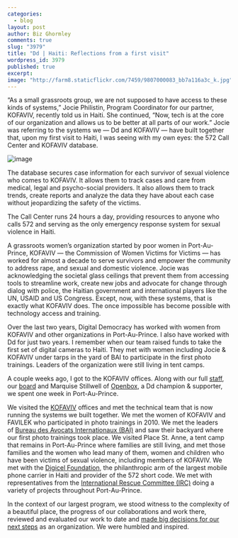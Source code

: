 ```yaml
---
categories: 
  - blog
layout: post
author: Biz Ghormley
comments: true
slug: "3979"
title: "Dd | Haiti: Reflections from a first visit"
wordpress_id: 3979
published: true
excerpt:
image: "http://farm8.staticflickr.com/7459/9807000083_bb7a116a3c_k.jpg"
---
```


“As a small grassroots group, we are not supposed to have access to these kinds of systems,” Jocie Philistin, Program Coordinator for our partner, KOFAVIV, recently told us in Haiti. She continued, “Now, tech is at the core of our organization and allows us to be better at all parts of our work.” Jocie was referring to the systems we — Dd and KOFAVIV — have built together that, upon my first visit to Haiti, I was seeing with my own eyes: the 572 Call Center and KOFAVIV database.

![image](http://farm9.staticflickr.com/8003/7687034530_0f84b4c10f_o.jpg)

The database secures case information for each survivor of sexual violence who comes to KOFAVIV. It allows them to track cases and care from medical, legal and psycho-social providers. It also allows them to track trends, create reports and analyze the data they have about each case without jeopardizing the safety of the victims.

The Call Center runs 24 hours a day, providing resources to anyone who calls 572 and serving as the only emergency response system for sexual violence in Haiti.

A grassroots women’s organization started by poor women in Port-Au-Prince, KOFAVIV — the Commission of Women Victims for Victims — has worked for almost a decade to serve survivors and empower the community to address rape, and sexual and domestic violence. Jocie was acknowledging the societal glass ceilings that prevent them from accessing tools to streamline work, create new jobs and advocate for change through dialog with police, the Haitian government and international players like the UN, USAID and US Congress. Except, now, with these systems, that is exactly what KOFAVIV does. The once impossible has become possible with technology access and training.

Over the last two years, Digital Democracy has worked with women from KOFAVIV and other organizations in Port-Au-Prince. I also have worked with Dd for just two years. I remember when our team raised funds to take the first set of digital cameras to Haiti. They met with women including Jocie & KOFAVIV under tarps in the yard of BAI to participate in the first photo trainings. Leaders of the organization were still living in tent camps.

A couple weeks ago, I got to the KOFAVIV offices. Along with our full [staff](http://digital-democracy.org/who-we-are/team/), our [board](http://digital-democracy.org/who-we-are/board/) and Marquise Stillwell of [Openbox](http://opnbx.com/), a Dd champion & supporter, we spent one week in Port-Au-Prince.

We visited the [KOFAVIV](http://www.facebook.com/pages/KOFAVIV-Komisyon-Fanm-Viktim-pou-Viktim-The-Commission-of-Women-Victims-f/103953636302552 ) offices and met the technical team that is now running the systems we built together. We met the women of KOFAVIV and FAVILEK who participated in photo trainings in 2010. We met the leaders of [Bureau des Avocats Internationaux (BAI)](http://ijdh.org/articles/article_bureau_internationaux.php) and saw their backyard where our first photo trainings took place. We visited Place St. Anne, a tent camp that remains in Port-Au-Prince where families are still living, and met those families and the women who lead many of them, women and children who have been victims of sexual violence, including members of KOFAVIV. We met with the [Digicel Foundation](http://digicelfoundation.org/), the philanthropic arm of the largest mobile phone carrier in Haiti and provider of the 572 short code. We met with representatives from the [International Rescue Committee (IRC)](http://www.rescue.org/) doing a variety of projects throughout Port-Au-Prince.

In the context of our largest program, we stood witness to the complexity of a beautiful place, the progress of our collaborations and work there, reviewed and evaluated our work to date and [made big decisions for our next steps](http://digital-democracy.org/2012/07/30/mapping-injustice-the-three-areas-of-work-for-dd%E2%80%99s-next-steps/) as an organization. We were humbled and inspired.